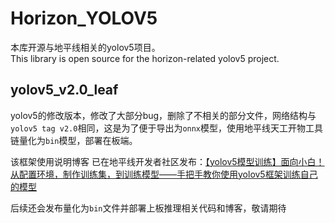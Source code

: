 # Horizon_YOLOV5
本库开源与地平线相关的yolov5项目。  
This library is open source for the horizon-related yolov5 project.

## yolov5_v2.0_leaf
yolov5的修改版本，修改了大部分bug，删除了不相关的部分文件，网络结构与`yolov5 tag v2.0`相同，这是为了便于导出为`onnx`模型，使用地平线天工开物工具链量化为`bin`模型，部署在板端。  

该框架使用说明博客 已在地平线开发者社区发布：[【yolov5模型训练】面向小白！从配置环境，制作训练集，到训练模型——手把手教你使用yolov5框架训练自己的模型](https://developer.horizon.ai/forumDetail/185446371330059463)

后续还会发布量化为`bin`文件并部署上板推理相关代码和博客，敬请期待